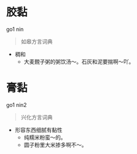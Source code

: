 # 胶黏
go1 nin
> 如皋方言词典
- 稠和
  - 大麦麲子粥的粥饮汤～。石灰和泥要揣啊～吖。

# 膏黏
go1 nin2
> 兴化方言词典
- 形容东西细腻有黏性
  - 纯糯米粉蛮～的。
  - 圆子粉里大米掺多啊不～。
